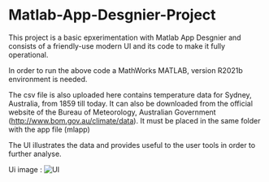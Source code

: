 # Matlab-App-Desgnier-Project

This project is a basic epxerimentation with Matlab App Desgnier and consists of a friendly-use modern UI and its code to make it fully operational.

In order to run the above code a MathWorks MATLAB, version R2021b environment is needed.

The csv file is also uploaded here contains temperature data for Sydney, Australia, from 1859 till today. It can also be downloaded from the official website of the Bureau of Meteorology, Australian Government (http://www.bom.gov.au/climate/data). It must be placed in the same folder with the app file (mlapp) 

The UI illustrates the data and provides useful to the user tools in order to further analyse.

Ui image :
![UI](https://user-images.githubusercontent.com/62932858/153407180-9ddfc0c4-2d14-498f-95fb-8795f726643e.png)
